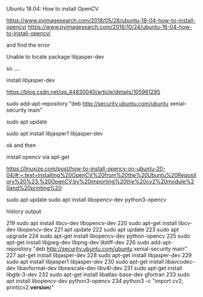 Ubuntu 18.04: How to install OpenCV


https://www.pyimagesearch.com/2018/05/28/ubuntu-18-04-how-to-install-opencv/
https://www.pyimagesearch.com/2016/10/24/ubuntu-16-04-how-to-install-opencv/



and find the error

Unable to locate package libjasper-dev


so ....

install libjasper-dev


https://blog.csdn.net/qq_44830040/article/details/105961295

sudo add-apt-repository "deb http://security.ubuntu.com/ubuntu xenial-security main"


sudo apt update


sudo apt install libjasper1 libjasper-dev



ok and then 

install opencv via apt-get


https://linuxize.com/post/how-to-install-opencv-on-ubuntu-20-04/#:~:text=Installing%20OpenCV%20from%20the%20Ubuntu%20Repository%20%23.%20OpenCV,by%20importing%20the%20cv2%20module%20and%20printing%20

sudo apt update
sudo apt install libopencv-dev python3-opencv


history output

  219  sudo apt install libcv-dev libopencv-dev
  220  sudo apt-get install libcv-dev libopencv-dev
  221  apt update
  222  sudo apt update
  223  sudo apt upgrade
  224  sudo apt-get install libopencv-dev python-opencv
  225  sudo apt-get install libjpeg-dev libpng-dev libtiff-dev
  226  sudo add-apt-repository "deb http://security.ubuntu.com/ubuntu xenial-security main"
  227  apt-get install libjasper-dev
  228  sudo apt-get install libjasper-dev
  229  sudo apt install libjasper1 libjasper-dev
  230  sudo apt-get install libavcodec-dev libavformat-dev libswscale-dev libv4l-dev
  231  sudo apt-get install libgtk-3-dev
  232  sudo apt-get install libatlas-base-dev gfortran
  233  sudo apt install libopencv-dev python3-opencv
  234  python3 -c "import cv2; print(cv2.__version__)"
